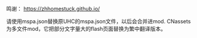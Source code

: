 鸣谢：
https://zhhomestuck.github.io/

请使用mspa.json替换原UHC的mspa.json文件，以后会合并进mod.
CNassets为多文件mod，它把部分文字量大的flash页面替换为繁中翻译版本。
